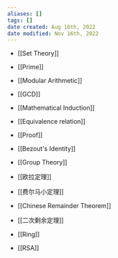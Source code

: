 ```yaml
---
aliases: []
tags: [] 
date created: Aug 16th, 2022
date modified: Nov 16th, 2022
---
```

- [[Set Theory]]
- [[Prime]]
- [[Modular Arithmetic]]
- [[GCD]]
- [[Mathematical Induction]]
- [[Equivalence relation]]
- [[Proof]]
- [[Bezout's Identity]]
- [[Group Theory]]
- [[欧拉定理]]
- [[费尔马小定理]]
- [[Chinese Remainder Theorem]]
- [[二次剩余定理]]
- [[Ring]]

- [[RSA]]